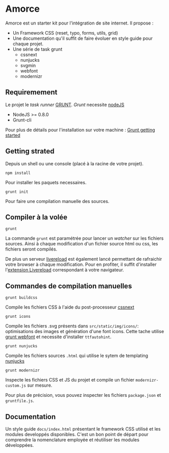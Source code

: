 # Amorce

Amorce est un starter kit pour l'intégration de site internet.
Il propose :

* Un Framework CSS (reset, typo, forms, utils, grid)
* Une documentation qu'il suffit de faire évoluer en style guide pour chaque projet.
* Une série de task grunt
	* cssnext
	* nunjucks
	* svgmin
	* webfont
	* modernizr

## Requiremement

Le projet le *task runner* [GRUNT](http://gruntjs.com/).
*Grunt* necessite [nodeJS](https://nodejs.org/)

* NodeJS >= 0.8.0
* Grunt-cli

Pour plus de détails pour l'installation sur votre machine : [Grunt getting started](http://gruntjs.com/getting-started)

## Getting strated

Depuis un shell ou une console (placé à la racine de votre projet).

`npm install`

Pour installer les paquets necessaires.

`grunt init`

Pour faire une compilation manuelle des sources.

## Compiler à la volée

`grunt`

La commande `grunt` est paramétrée pour lancer un *watcher* sur les fichiers sources. Ainsi à chaque modification d'un fichier source html ou css, les fichiers seront compilés.

De plus un serveur [livereload](http://livereload.com) est également lancé permettant de rafraichir votre browser à chaque modification.
Pour en profiter, il suffit d'installer l'[extension Livereload](http://livereload.com/extensions/) correspondant à votre navigateur.


## Commandes de compilation manuelles

`grunt buildcss`

Compile les fichiers CSS à l'aide du post-processeur [cssnext](http://cssnext.io/)

`grunt icons`

Compile les fichiers .svg présents dans `src/static/img/icons/`: optimisations des images et génération d'une font icons. Cette tache utilise [grunt webfont](https://github.com/sapegin/grunt-webfont) et necessite d'installer `ttfautohint`.

`grunt nunjucks`

Compile les fichiers sources `.html` qui utilise le sytem de templating [nunjucks](http://mozilla.github.io/nunjucks/)

`grunt modernizr`

Inspecte les fichiers CSS et JS du projet et compile un fichier `modernizr-custom.js` sur mesure.



Pour plus de précision, vous pouvez inspecter les fichiers `package.json` et `gruntfile.js`.


## Documentation


Un style guide `docs/index.html` présentant le framework CSS utilisé et les modules developpés disponibles.
C'est un bon point de départ pour comprendre la nomenclature employée et réutiliser les modules développées.













